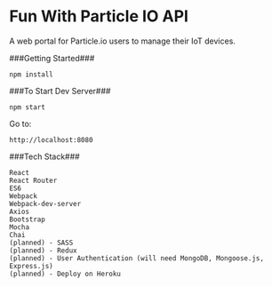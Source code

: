 # Fun With Particle IO API

A web portal for Particle.io users to manage their IoT devices.

###Getting Started###

	npm install

###To Start Dev Server###

    npm start

Go to:

    http://localhost:8080

###Tech Stack###

    React
    React Router
    ES6
    Webpack
    Webpack-dev-server
    Axios
    Bootstrap
    Mocha
    Chai
    (planned) - SASS
    (planned) - Redux
    (planned) - User Authentication (will need MongoDB, Mongoose.js, Express.js)
    (planned) - Deploy on Heroku